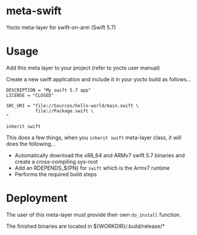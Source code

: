 # meta-swift
Yocto meta-layer for swift-on-arm (Swift 5.7)

# Usage

Add this meta layer to your project (refer to yocto user manual)

Create a new swift application and include it in your yocto build as follows...

```
DESCRIPTION = "My swift 5.7 app"
LICENSE = "CLOSED"

SRC_URI = "file://Sources/hello-world/main.swift \
           file://Package.swift \
"

inherit swift
```

This does a few things, when you `inherit swift` meta-layer class, it will does the following...

- Automatically download the x86_64 and ARMv7 swift 5.7 binaries and create a cross-compiling sys-root
- Add an RDEPENDS_${PN} for `swift` which is the Armv7 runtime
- Performs the required build steps

# Deployment

The user of this meta-layer must provide their own `do_install` function.

The finished binaries are located in ${WORKDIR}/.build/release/*